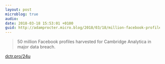 ```yaml
---
layout: post
microblog: true
audio: 
date: 2018-03-18 15:53:01 +0100
guid: http://adamprocter.micro.blog/2018/03/18/million-facebook-profiles.html
---
```

> 50 million Facebook profiles harvested for Cambridge Analytica in major data breach.

[dctr.pro/24u](http://dctr.pro/24u)

